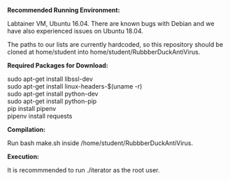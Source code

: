 **Recommended Running Environment:**

Labtainer VM, Ubuntu 16.04. There are known bugs with Debian and we have also experienced issues on Ubuntu 18.04.

The paths to our lists are currently hardcoded, so this repository should be cloned at home/student into home/student/RubbberDuckAntiVirus.

**Required Packages for Download:**

sudo apt-get install libssl-dev  
sudo apt-get install linux-headers-$(uname -r)  
sudo apt-get install python-dev  
sudo apt-get install python-pip  
pip install pipenv  
pipenv install requests  

**Compilation:**

Run bash make.sh inside /home/student/RubbberDuckAntiVirus.

**Execution:**

It is recommmended to run ./iterator as the root user.

